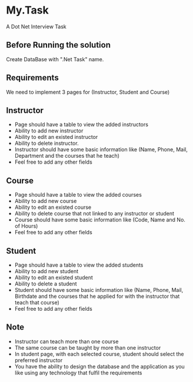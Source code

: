 # My.Task
A Dot Net Interview Task
## Before Running the solution 
Create DataBase with ".Net Task" name.
## Requirements 
We need to implement 3 pages for (Instructor, Student and Course)
## Instructor
*	Page should have a table to view the added instructors
*	Ability to add new instructor
*	Ability to edit an existed instructor
*	Ability to delete instructor.
*	Instructor should have some basic information like (Name, Phone, Mail, Department and the courses that he teach)
*	Feel free to add any other fields 
## Course
*	Page should have a table to view the added courses
*	Ability to add new course
*	Ability to edit an existed course
*	Ability to delete course that not linked to any instructor or student
*	Course should have some basic information like (Code, Name and No. of Hours)
*	Feel free to add any other fields 
## Student
*	Page should have a table to view the added students
*	Ability to add new student
*	Ability to edit an existed student
*	Ability to delete a student
*	Student should have some basic information like (Name, Phone, Mail, Birthdate and the courses that he applied for with the instructor that teach that course)
*	Feel free to add any other fields 
## Note
*	Instructor can teach more than one course
*	The same course can be taught by more than one instructor
*	In student page, with each selected course, student should select the preferred instructor
*	You have the ability to design the database and the application as you like using any technology that fulfil the requirements 
